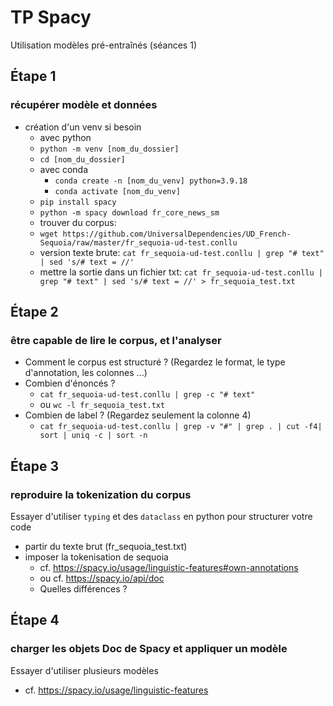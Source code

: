 # TP Spacy 
Utilisation modèles pré-entraînés
(séances 1)

## Étape 1
### récupérer modèle et données

- création d'un venv si besoin 
    - avec python 
    - `python -m venv [nom_du_dossier]`
    - `cd [nom_du_dossier]`
    - avec conda 
        - `conda create -n [nom_du_venv] python=3.9.18`
        - `conda activate [nom_du_venv]`
    - `pip install spacy`
    - `python -m spacy download fr_core_news_sm`
    - trouver du corpus:
    - `wget https://github.com/UniversalDependencies/UD_French-Sequoia/raw/master/fr_sequoia-ud-test.conllu`
    - version texte brute: 
        `cat fr_sequoia-ud-test.conllu | grep "# text" | sed 's/# text = //'` 
    - mettre la sortie dans un fichier txt: 
        `cat fr_sequoia-ud-test.conllu | grep "# text" | sed 's/# text = //' > fr_sequoia_test.txt`
        

## Étape 2
### être capable de lire le corpus, et l'analyser
- Comment le corpus est structuré ? (Regardez le format, le type d'annotation, les colonnes ...) 
- Combien d'énoncés ?
    - `cat fr_sequoia-ud-test.conllu | grep -c "# text"`
    - ou `wc -l fr_sequoia_test.txt`
- Combien de label ? (Regardez seulement la colonne 4)
    - `cat fr_sequoia-ud-test.conllu | grep -v "#" | grep . | cut -f4| sort | uniq -c | sort -n`

## Étape 3 
### reproduire la tokenization du corpus
Essayer d'utiliser `typing` et des `dataclass` en python pour structurer votre code

- partir du texte brut (fr_sequoia_test.txt) 
- imposer la tokenisation de sequoia
    - cf. https://spacy.io/usage/linguistic-features#own-annotations
    - ou cf. https://spacy.io/api/doc
    - Quelles différences ?

## Étape 4 
### charger les objets Doc de Spacy et appliquer un modèle
Essayer d'utiliser plusieurs modèles 
 
- cf. https://spacy.io/usage/linguistic-features
